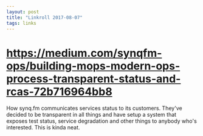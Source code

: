 ```yaml
---
layout: post
title: "Linkroll 2017-08-07"
tags: links
---
```


# __https://medium.com/synqfm-ops/building-mops-modern-ops-process-transparent-status-and-rcas-72b716964bb8__

How synq.fm communicates services status to its customers. They've decided to be transparent in all things and have setup a system that exposes test status, service degradation and other things to anybody who's interested. This is kinda neat.

